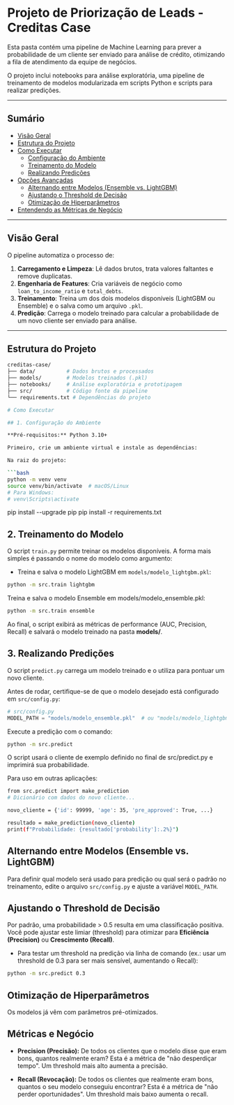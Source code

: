 # Projeto de Priorização de Leads - Creditas Case

Esta pasta contém uma pipeline de Machine Learning para prever a probabilidade de um cliente ser enviado para análise de crédito, otimizando a fila de atendimento da equipe de negócios.

O projeto inclui notebooks para análise exploratória, uma pipeline de treinamento de modelos modularizada em scripts Python e scripts para realizar predições.

---

## Sumário
- [Visão Geral](#visão-geral)
- [Estrutura do Projeto](#estrutura-do-projeto)
- [Como Executar](#como-executar)
  - [Configuração do Ambiente](#1-configuração-do-ambiente)
  - [Treinamento do Modelo](#2-treinamento-do-modelo)
  - [Realizando Predições](#3-realizando-predições)
- [Opções Avançadas](#opções-avançadas)
  - [Alternando entre Modelos (Ensemble vs. LightGBM)](#alternando-entre-modelos-ensemble-vs-lightgbm)
  - [Ajustando o Threshold de Decisão](#ajustando-o-threshold-de-decisão)
  - [Otimização de Hiperparâmetros](#otimização-de-hiperparâmetros)
- [Entendendo as Métricas de Negócio](#entendendo-as-métricas-de-negócio)

---

## Visão Geral

O pipeline automatiza o processo de:

1. **Carregamento e Limpeza**: Lê dados brutos, trata valores faltantes e remove duplicatas.  
2. **Engenharia de Features**: Cria variáveis de negócio como `loan_to_income_ratio` e `total_debts`.  
3. **Treinamento**: Treina um dos dois modelos disponíveis (LightGBM ou Ensemble) e o salva como um arquivo `.pkl`.  
4. **Predição**: Carrega o modelo treinado para calcular a probabilidade de um novo cliente ser enviado para análise.  

---

## Estrutura do Projeto

```bash
creditas-case/
├── data/          # Dados brutos e processados
├── models/        # Modelos treinados (.pkl)
├── notebooks/     # Análise exploratória e prototipagem
├── src/           # Código fonte da pipeline
└── requirements.txt # Dependências do projeto

# Como Executar

## 1. Configuração do Ambiente

**Pré-requisitos:** Python 3.10+

Primeiro, crie um ambiente virtual e instale as dependências:

Na raiz do projeto:

```bash
python -m venv venv
source venv/bin/activate  # macOS/Linux
# Para Windows:
# venv\Scripts\activate
```

pip install --upgrade pip
pip install -r requirements.txt

## 2. Treinamento do Modelo

O script `train.py` permite treinar os modelos disponíveis. A forma mais simples é passando o nome do modelo como argumento:

- Treina e salva o modelo LightGBM em `models/modelo_lightgbm.pkl`:

```bash
python -m src.train lightgbm
```
Treina e salva o modelo Ensemble em models/modelo_ensemble.pkl:
```bash
python -m src.train ensemble
```
Ao final, o script exibirá as métricas de performance (AUC, Precision, Recall) e salvará o modelo treinado na pasta **models/**.

## 3. Realizando Predições

O script `predict.py` carrega um modelo treinado e o utiliza para pontuar um novo cliente.

Antes de rodar, certifique-se de que o modelo desejado está configurado em `src/config.py`:

```python
# src/config.py
MODEL_PATH = "models/modelo_ensemble.pkl"  # ou "models/modelo_lightgbm.pkl"
```

Execute a predição com o comando:
```bash
python -m src.predict
```

O script usará o cliente de exemplo definido no final de src/predict.py e imprimirá sua probabilidade.

Para uso em outras aplicações:
```bash
from src.predict import make_prediction
# Dicionário com dados do novo cliente...

novo_cliente = {'id': 99999, 'age': 35, 'pre_approved': True, ...}

resultado = make_prediction(novo_cliente)
print(f"Probabilidade: {resultado['probability']:.2%}")
```

## Alternando entre Modelos (Ensemble vs. LightGBM)

Para definir qual modelo será usado para predição ou qual será o padrão no treinamento, edite o arquivo `src/config.py` e ajuste a variável `MODEL_PATH`.

## Ajustando o Threshold de Decisão

Por padrão, uma probabilidade > 0.5 resulta em uma classificação positiva. Você pode ajustar este limiar (threshold) para otimizar para **Eficiência (Precision)** ou **Crescimento (Recall)**.

- Para testar um threshold na predição via linha de comando (ex.: usar um threshold de 0.3 para ser mais sensível, aumentando o Recall):

```bash
python -m src.predict 0.3
```

## Otimização de Hiperparâmetros

Os modelos já vêm com parâmetros pré-otimizados.

## Métricas e Negócio

* **Precision (Precisão):** De todos os clientes que o modelo disse que eram bons, quantos realmente eram? Esta é a métrica de "não desperdiçar tempo". Um threshold mais alto aumenta a precisão.

* **Recall (Revocação):** De todos os clientes que realmente eram bons, quantos o seu modelo conseguiu encontrar? Esta é a métrica de "não perder oportunidades". Um threshold mais baixo aumenta o recall.